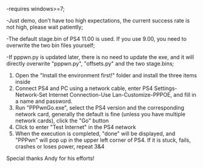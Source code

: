 -requires windows>=7;

-Just demo, don’t have too high expectations, the current success rate is not high, please wait patiently;

-The default stage.bin of PS4 11.00 is used. If you use 9.00, you need to overwrite the two bin files yourself;

-If pppwn.py is updated later, there is no need to update the exe, and it will directly overwrite "pppwn.py", "offsets.py" and the two stage.bins;

1. Open the "Install the environment first!" folder and install the three items inside
2. Connect PS4 and PC using a network cable, enter PS4 Settings-Network-Set Internet Connection-Use Lan-Customize-PPPOE, and fill in a name and password.
3. Run "PPPwnGo.exe", select the PS4 version and the corresponding network card, generally the default is fine (unless you have multiple network cards), click the "Go" button
4. Click to enter "Test Internet" in the PS4 network
5. When the execution is completed, "done" will be displayed, and "PPPwn" will pop up in the upper left corner of PS4. If it is stuck, fails, crashes or loses power, repeat 3&4

Special thanks Andy for his efforts!
